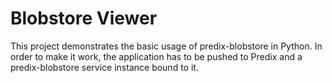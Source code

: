 # Blobstore Viewer

This project demonstrates the basic usage of predix-blobstore in Python. In order to make it work, the application has to be pushed to Predix and a predix-blobstore service instance bound to it.
